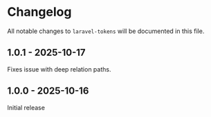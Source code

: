 # Changelog

All notable changes to `laravel-tokens` will be documented in this file.

## 1.0.1 - 2025-10-17

Fixes issue with deep relation paths.

## 1.0.0 - 2025-10-16

Initial release

